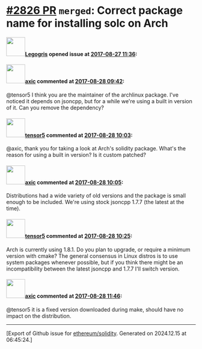 # [\#2826 PR](https://github.com/ethereum/solidity/pull/2826) `merged`: Correct package name for installing solc on Arch

#### <img src="https://avatars.githubusercontent.com/u/108799?v=4" width="50">[Legogris](https://github.com/Legogris) opened issue at [2017-08-27 11:36](https://github.com/ethereum/solidity/pull/2826):



#### <img src="https://avatars.githubusercontent.com/u/20340?v=4" width="50">[axic](https://github.com/axic) commented at [2017-08-28 09:42](https://github.com/ethereum/solidity/pull/2826#issuecomment-325309277):

@tensor5 I think you are the maintainer of the archlinux package. I've noticed it depends on jsoncpp, but for a while we're using a built in version of it. Can you remove the dependency?

#### <img src="https://avatars.githubusercontent.com/u/1545895?v=4" width="50">[tensor5](https://github.com/tensor5) commented at [2017-08-28 10:03](https://github.com/ethereum/solidity/pull/2826#issuecomment-325313715):

@axic, thank you for taking a look at Arch's solidity package. What's the reason for using a built in version? Is it custom patched?

#### <img src="https://avatars.githubusercontent.com/u/20340?v=4" width="50">[axic](https://github.com/axic) commented at [2017-08-28 10:05](https://github.com/ethereum/solidity/pull/2826#issuecomment-325314186):

Distributions had a wide variety of old versions and the package is small enough to be included. We're using stock jsoncpp 1.7.7 (the latest at the time).

#### <img src="https://avatars.githubusercontent.com/u/1545895?v=4" width="50">[tensor5](https://github.com/tensor5) commented at [2017-08-28 10:25](https://github.com/ethereum/solidity/pull/2826#issuecomment-325317881):

Arch is currently using 1.8.1. Do you plan to upgrade, or require a minimum version with cmake? The general consensus in Linux distros is to use system packages whenever possible, but if you think there might be an incompatibility between the latest jsoncpp and 1.7.7 I'll switch version.

#### <img src="https://avatars.githubusercontent.com/u/20340?v=4" width="50">[axic](https://github.com/axic) commented at [2017-08-28 11:46](https://github.com/ethereum/solidity/pull/2826#issuecomment-325331527):

@tensor5 it is a fixed version downloaded during make, should have no impact on the distribution.


-------------------------------------------------------------------------------



[Export of Github issue for [ethereum/solidity](https://github.com/ethereum/solidity). Generated on 2024.12.15 at 06:45:24.]
